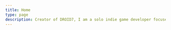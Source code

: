 ```yaml
---
title: Home
type: page
description: Creator of DROID7, I am a solo indie game developer focused on retro pixel art games.
---
```

